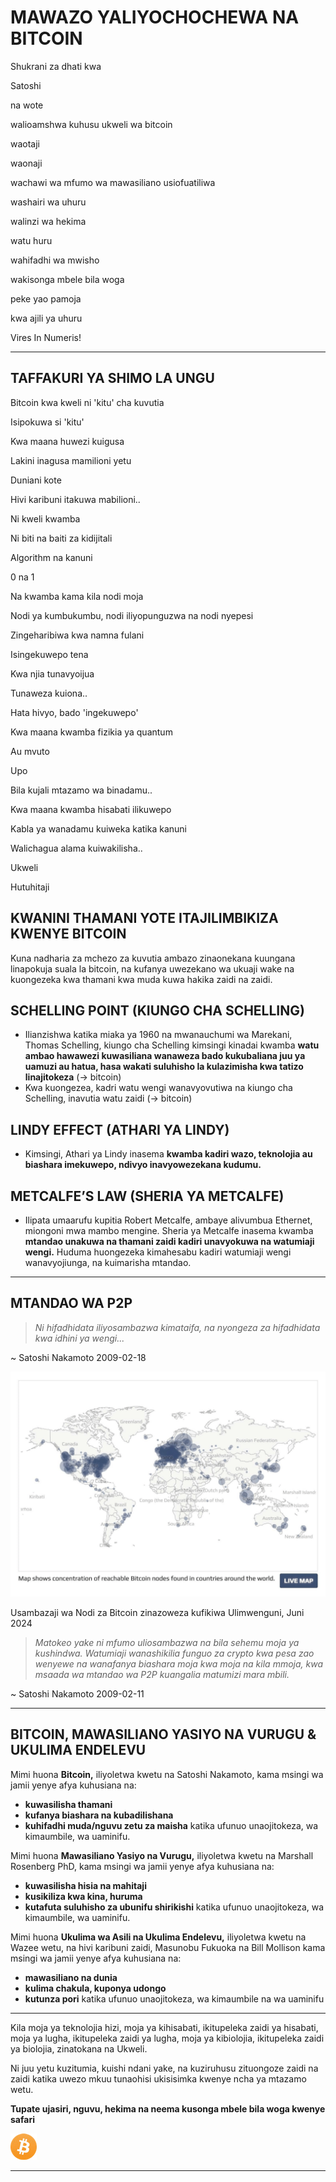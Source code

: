 # MAWAZO YALIYOCHOCHEWA NA BITCOIN
Shukrani za dhati kwa

Satoshi

na wote

walioamshwa kuhusu ukweli wa bitcoin

waotaji

waonaji

wachawi wa mfumo wa mawasiliano usiofuatiliwa

washairi wa uhuru

walinzi wa hekima

watu huru

wahifadhi wa mwisho

wakisonga mbele bila woga

peke yao pamoja

kwa ajili ya uhuru

Vires In Numeris!

---

## TAFFAKURI YA SHIMO LA UNGU

Bitcoin kwa kweli ni 'kitu' cha kuvutia

Isipokuwa si 'kitu'

Kwa maana huwezi kuigusa

Lakini inagusa mamilioni yetu

Duniani kote

Hivi karibuni itakuwa mabilioni..

Ni kweli kwamba

Ni biti na baiti za kidijitali

Algorithm na kanuni

0 na 1

Na kwamba kama kila nodi moja

Nodi ya kumbukumbu, nodi iliyopunguzwa na nodi nyepesi

Zingeharibiwa kwa namna fulani

Isingekuwepo tena

Kwa njia tunavyoijua

Tunaweza kuiona..

Hata hivyo, bado 'ingekuwepo'

Kwa maana kwamba fizikia ya quantum

Au mvuto

Upo

Bila kujali mtazamo wa binadamu..

Kwa maana kwamba hisabati ilikuwepo

Kabla ya wanadamu kuiweka katika kanuni

Walichagua alama kuiwakilisha..

Ukweli

Hutuhitaji

## KWANINI THAMANI YOTE ITAJILIMBIKIZA KWENYE BITCOIN

Kuna nadharia za mchezo za kuvutia ambazo zinaonekana
kuungana linapokuja suala la bitcoin, na kufanya
uwezekano wa ukuaji wake na kuongezeka kwa thamani kwa muda
kuwa hakika zaidi na zaidi.

## SCHELLING POINT (KIUNGO CHA SCHELLING)

* Ilianzishwa katika miaka ya 1960 na mwanauchumi wa Marekani,
Thomas Schelling, kiungo cha Schelling kimsingi kinadai
kwamba **watu ambao hawawezi kuwasiliana
wanaweza bado kukubaliana juu ya uamuzi
au hatua, hasa wakati suluhisho la kulazimisha
kwa tatizo linajitokeza** (-> bitcoin)
* Kwa kuongezea, kadri watu wengi wanavyovutiwa na kiungo cha Schelling,
inavutia watu zaidi (-> bitcoin)

## LINDY EFFECT (ATHARI YA LINDY)
* Kimsingi, Athari ya Lindy inasema **kwamba kadiri wazo,
teknolojia au biashara imekuwepo,
ndivyo inavyowezekana kudumu.**

## METCALFE’S LAW (SHERIA YA METCALFE)

* Ilipata umaarufu kupitia Robert Metcalfe, ambaye alivumbua
Ethernet, miongoni mwa mambo mengine. Sheria ya Metcalfe inasema
kwamba **mtandao unakuwa na thamani zaidi kadiri unavyokuwa na watumiaji wengi.** Huduma huongezeka kimahesabu kadiri watumiaji wengi wanavyojiunga, na kuimarisha
mtandao.

---

## MTANDAO WA P2P
>*Ni hifadhidata iliyosambazwa kimataifa, na
nyongeza za hifadhidata kwa idhini ya
wengi...*

~ Satoshi Nakamoto 2009-02-18

![ramani moja kwa moja](figure-032-live%20map.png)

Usambazaji wa Nodi za Bitcoin zinazoweza kufikiwa Ulimwenguni, Juni 2024

>*Matokeo yake ni mfumo uliosambazwa na
bila sehemu moja ya kushindwa. Watumiaji wanashikilia
funguo za crypto kwa pesa zao wenyewe na
wanafanya biashara moja kwa moja na kila mmoja, kwa
msaada wa mtandao wa P2P kuangalia
matumizi mara mbili.*

~ Satoshi Nakamoto 2009-02-11

---

## BITCOIN, MAWASILIANO YASIYO NA VURUGU & UKULIMA ENDELEVU

Mimi huona **Bitcoin,** iliyoletwa kwetu na Satoshi Nakamoto, kama msingi
wa jamii yenye afya kuhusiana na:

* **kuwasilisha thamani**
* **kufanya biashara na kubadilishana**
* **kuhifadhi muda/nguvu zetu za maisha**
katika ufunuo unaojitokeza, wa kimaumbile, wa uaminifu.

Mimi huona **Mawasiliano Yasiyo na Vurugu,** iliyoletwa kwetu na Marshall
Rosenberg PhD, kama msingi wa jamii yenye afya
kuhusiana na:

* **kuwasilisha hisia na mahitaji**
* **kusikiliza kwa kina, huruma**
* **kutafuta suluhisho za ubunifu shirikishi**
katika ufunuo unaojitokeza, wa kimaumbile, wa uaminifu.

Mimi huona **Ukulima wa Asili na Ukulima Endelevu,** iliyoletwa kwetu na
Wazee wetu, na hivi karibuni zaidi, Masunobu Fukuoka na Bill
Mollison kama msingi wa jamii yenye afya
kuhusiana na:

* **mawasiliano na dunia**
* **kulima chakula, kuponya udongo**
* **kutunza pori**
katika ufunuo unaojitokeza, wa kimaumbile na wa uaminifu

---

Kila moja ya teknolojia hizi, moja ya kihisabati, ikitupeleka
zaidi ya hisabati, moja ya lugha, ikitupeleka zaidi ya
lugha, moja ya kibiolojia, ikitupeleka zaidi ya biolojia,
zinatokana na Ukweli.

Ni juu yetu kuzitumia, kuishi ndani yake, na
kuziruhusu zituongoze zaidi na zaidi katika
uwezo mkuu tunaohisi ukisisimka kwenye ncha ya
mtazamo wetu.

**Tupate ujasiri, nguvu,
hekima na neema
kusonga mbele bila woga
kwenye safari**

![b](figure-033-b.png)

---
